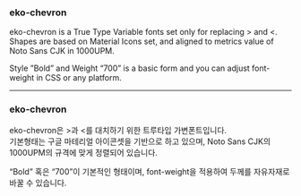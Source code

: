 ### eko-chevron
eko-chevron is a True Type Variable fonts set only for replacing > and <.\
Shapes are based on Material Icons set, and aligned to metrics value of Noto Sans CJK in 1000UPM.

Style ”Bold” and Weight “700” is a basic form and you can adjust font-weight in CSS or any platform.

- - -

### eko-chevron
eko-chevron은 >과 <를 대치하기 위한 트루타입 가변폰트입니다.\
기본형태는 구글 마테리얼 아이콘셋을 기반으로 하고 있으며, Noto Sans CJK의 1000UPM의 규격에 맞게 정렬되어 있습니다.

“Bold” 혹은 “700”이 기본적인 형태이며, font-weight을 적용하여 두께를 자유자재로 바꿀 수 있습니다.
